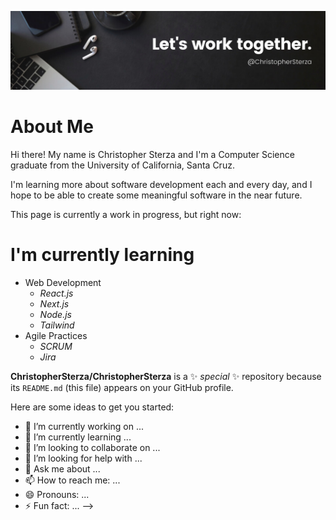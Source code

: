 <!-- ![](https://github.com/ChristopherSterza/ChristopherSterza/blob/main/readmeBanner.png) --> 
![](https://github.com/ChristopherSterza/ChristopherSterza/blob/main/ProfileHeader.png)

# About Me
Hi there! My name is Christopher Sterza and I'm a Computer Science graduate from the University of California, Santa Cruz.

I'm learning more about software development each and every day, and I hope to be able to create some meaningful software in the near future.

This page is currently a work in progress, but right now:
# I'm currently learning
- Web Development
  - _React.js_
  - _Next.js_
  - _Node.js_
  - _Tailwind_
- Agile Practices
  - _SCRUM_
  - _Jira_

**ChristopherSterza/ChristopherSterza** is a ✨ _special_ ✨ repository because its `README.md` (this file) appears on your GitHub profile.

Here are some ideas to get you started:

- 🔭 I’m currently working on ...
- 🌱 I’m currently learning ...
- 👯 I’m looking to collaborate on ...
- 🤔 I’m looking for help with ...
- 💬 Ask me about ...
- 📫 How to reach me: ...
- 😄 Pronouns: ...
- ⚡ Fun fact: ...
-->
